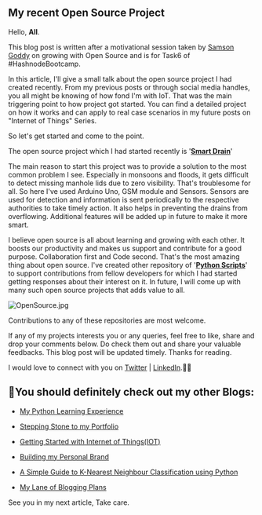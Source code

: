 ## My recent Open Source Project

Hello, **All**.

This blog post is written after a motivational session taken by [Samson Goddy](https://twitter.com/Samson_Goddy) on growing with Open Source and is for Task6 of #HashnodeBootcamp.

In this article, I'll give a small talk about the open source project I had created recently. From my previous posts or through social media handles, you all might be knowing of how fond I'm with IoT. That was the main triggering point to how project got started. You can find a detailed project on how it works and can apply to real case scenarios in my future posts on "Internet of Things" Series.

So let's get started and come to the point.

The open source project which I had started recently is '**[Smart Drain](https://github.com/prathimacode-hub/Smart-Drain)**'

The main reason to start this project was to provide a solution to the most common problem I see. Especially in monsoons and floods, it gets difficult to detect missing manhole lids due to zero visibility. That's troublesome for all. So here I've used Arduino Uno, GSM module and Sensors. Sensors are used for detection and information is sent periodically to the respective authorities to take timely action. It also helps in preventing the drains from overflowing. Additional features will be added up in future to make it more smart. 

I believe open source is all about learning and growing with each other. It boosts our productivity and makes us support and contribute for a good purpose. Collaboration first and Code second. That's the most amazing thing about open source. I've created other repository of '**[Python Scripts](https://github.com/prathimacode-hub/Awesome_Python_Scripts)**' to support contributions from fellow developers for which I had started getting responses about their interest on it. In future, I will come up with many such open source projects that adds value to all.


![OpenSource.jpg](https://cdn.hashnode.com/res/hashnode/image/upload/v1618820602457/7p2PYFUiR.jpeg)


Contributions to any of these repositories are most welcome.

If any of my projects interests you or any queries, feel free to like, share and drop your comments below. Do check them out and share your valuable feedbacks. This blog post will be updated timely. Thanks for reading.

I would love to connect with you on [Twitter](https://twitter.com/prathimak88) | [LinkedIn](www.linkedin.com/in/prathima-kadari).🤝🏻


<h2>📖You should definitely check out my other Blogs:</h2>

- [My Python Learning Experience](https://prathimakadari.hashnode.dev/my-python-learning-experience)

- [Stepping Stone to my Portfolio](https://prathimakadari.hashnode.dev/stepping-stone-to-my-portfolio)

- [Getting Started with Internet of Things(IOT)](https://prathimakadari.hashnode.dev/getting-started-with-iot)

- [Building my Personal Brand](https://prathimakadari.hashnode.dev/building-my-personal-brand)

- [A Simple Guide to K-Nearest Neighbour Classification using Python](https://prathimakadari.hashnode.dev/a-simple-guide-to-k-nearest-neighbor-classification-using-python)

- [My Lane of Blogging Plans](https://prathimakadari.hashnode.dev/my-lane-of-blogging-plans)


See you in my next article, Take care.